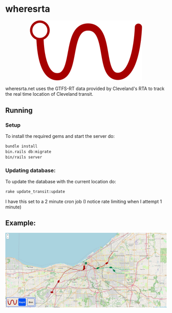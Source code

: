 # wheresrta  

<p align="center">
<img src="app/assets/images/logo.png" width="350">
</p>

wheresrta.net uses the GTFS-RT data provided by Cleveland's RTA to track the real time location of Cleveland transit.  

## Running  

### Setup  

To install the required gems and start the server do:  
```bash
bundle install
bin.rails db:migrate
bin/rails server
```  

### Updating database:  
To update the database with the current location do:  
```bash
rake update_transit:update
```
I have this set to a 2 minute cron job (I notice rate limiting when I attempt 1 minute)  

## Example:

<p align="center">
<img src="app/assets/images/example.png" width="700">
</p>
